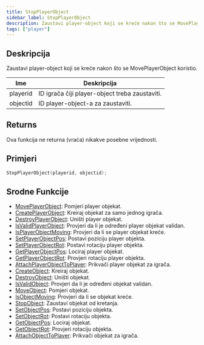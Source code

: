 ```yaml
---
title: StopPlayerObject
sidebar_label: StopPlayerObject
description: Zaustavi player-object koji se kreće nakon što se MovePlayerObject koristio.
tags: ["player"]
---
```


## Deskripcija

Zaustavi player-object koji se kreće nakon što se MovePlayerObject koristio.

| Ime      | Deskripcija                                    |
| -------- | ---------------------------------------------- |
| playerid | ID igrača čiji player-object treba zaustaviti. |
| objectid | ID player-object-a za zaustaviti.              |

## Returns

Ova funkcija ne returna (vraća) nikakve posebne vrijednosti.

## Primjeri

```c
StopPlayerObject(playerid, objectid);
```

## Srodne Funkcije

- [MovePlayerObject](MovePlayerObject): Pomjeri player objekat.
- [CreatePlayerObject](CreatePlayerObject): Kreiraj objekat za samo jednog igrača.
- [DestroyPlayerObject](DestroyPlayerObject): Uništi player objekat.
- [IsValidPlayerObject](IsValidPlayerObject): Provjeri da li je određeni player objekat validan.
- [IsPlayerObjectMoving](IsPlayerObjectMoving): Provjeri da li se player objekat kreće.
- [SetPlayerObjectPos](SetPlayerObjectPos): Postavi poziciju player objekta.
- [SetPlayerObjectRot](SetPlayerObjectRot): Postavi rotaciju player objekta.
- [GetPlayerObjectPos](GetPlayerObjectPos): Lociraj player objekat.
- [GetPlayerObjectRot](GetPlayerObjectRot): Provjeri rotaciju player objekta.
- [AttachPlayerObjectToPlayer](AttachPlayerObjectToPlayer): Prikvači player objekat za igrača.
- [CreateObject](CreateObject): Kreiraj objekat.
- [DestroyObject](DestroyObject): Uništi objekat.
- [IsValidObject](IsValidObject): Provjeri da li je određeni objekat validan.
- [MoveObject](MoveObject): Pomjeri objekat.
- [IsObjectMoving](IsObjectMoving): Provjeri da li se objekat kreće.
- [StopObject](StopObject): Zaustavi objekat od kretanja.
- [SetObjectPos](SetObjectPos): Postavi poziciju objekta.
- [SetObjectRot](SetObjectRot): Postavi rotaciju objekta.
- [GetObjectPos](GetObjectPos): Lociraj objekat.
- [GetObjectRot](GetObjectRot): Provjeri rotaciju objekta.
- [AttachObjectToPlayer](AttachObjectToPlayer): Prikvači objekat za igrača.
